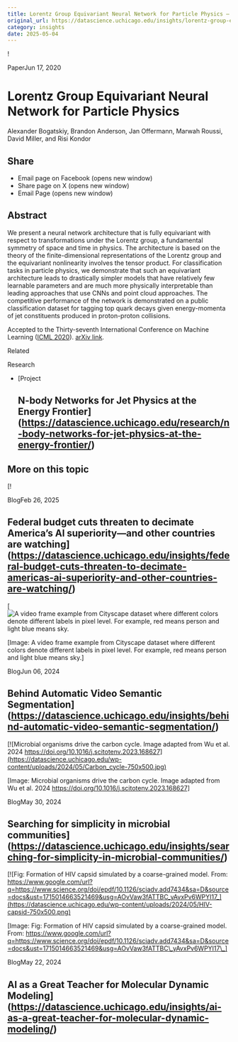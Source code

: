 ```yaml
---
title: Lorentz Group Equivariant Neural Network for Particle Physics – DSI
original_url: https://datascience.uchicago.edu/insights/lorentz-group-equivariant-neural-network-for-particle-physics
category: insights
date: 2025-05-04
---
```


<!-- Table-like structure detected -->

!

PaperJun 17, 2020

# Lorentz Group Equivariant Neural Network for Particle Physics

Alexander Bogatskiy, Brandon Anderson, Jan Offermann, Marwah Roussi, David Miller, and Risi Kondor

## Share

* Email page on Facebook (opens new window)
* Share page on X (opens new window)
* Email Page (opens new window)

## Abstract

We present a neural network architecture that is fully equivariant with respect to transformations under the Lorentz group, a fundamental symmetry of space and time in physics. The architecture is based on the theory of the finite-dimensional representations of the Lorentz group and the equivariant nonlinearity involves the tensor product. For classification tasks in particle physics, we demonstrate that such an equivariant architecture leads to drastically simpler models that have relatively few learnable parameters and are much more physically interpretable than leading approaches that use CNNs and point cloud approaches. The competitive performance of the network is demonstrated on a public classification dataset for tagging top quark decays given energy-momenta of jet constituents produced in proton-proton collisions.

Accepted to the Thirty-seventh International Conference on Machine Learning ([ICML 2020](https://icml.cc/Conferences/2020/AcceptedPapersInitial)). [arXiv link](https://arxiv.org/abs/2006.04780).

Related

Research

* [Project

  ## N-body Networks for Jet Physics at the Energy Frontier](https://datascience.uchicago.edu/research/n-body-networks-for-jet-physics-at-the-energy-frontier/)

## More on this topic

[!

BlogFeb 26, 2025

## Federal budget cuts threaten to decimate America’s AI superiority—and other countries are watching](https://datascience.uchicago.edu/insights/federal-budget-cuts-threaten-to-decimate-americas-ai-superiority-and-other-countries-are-watching/)
[![A video frame example from Cityscape dataset where different colors denote different labels in pixel level. For example, red means person and light blue means sky.](https://datascience.uchicago.edu/wp-content/uploads/2024/05/cityscape-750x500.png)

[Image: A video frame example from Cityscape dataset where different colors denote different labels in pixel level. For example, red means person and light blue means sky.]

BlogJun 06, 2024

## Behind Automatic Video Semantic Segmentation](https://datascience.uchicago.edu/insights/behind-automatic-video-semantic-segmentation/)
[![Microbial organisms drive the carbon cycle. Image adapted from Wu et al. 2024 https://doi.org/10.1016/j.scitotenv.2023.168627](https://datascience.uchicago.edu/wp-content/uploads/2024/05/Carbon_cycle-750x500.jpg)

[Image: Microbial organisms drive the carbon cycle. Image adapted from Wu et al. 2024 https://doi.org/10.1016/j.scitotenv.2023.168627]

BlogMay 30, 2024

## Searching for simplicity in microbial communities](https://datascience.uchicago.edu/insights/searching-for-simplicity-in-microbial-communities/)
[![Fig: Formation of HIV capsid simulated by a coarse-grained model.
From: https://www.google.com/url?q=https://www.science.org/doi/epdf/10.1126/sciadv.add7434&sa=D&source=docs&ust=1715014663521469&usg=AOvVaw3fATTBC_yAvxPv6WPYI17_](https://datascience.uchicago.edu/wp-content/uploads/2024/05/HIV-capsid-750x500.png)

[Image: Fig: Formation of HIV capsid simulated by a coarse-grained model.
From: https://www.google.com/url?q=https://www.science.org/doi/epdf/10.1126/sciadv.add7434&sa=D&source=docs&ust=1715014663521469&usg=AOvVaw3fATTBC\_yAvxPv6WPYI17\_]

BlogMay 22, 2024

## AI as a Great Teacher for Molecular Dynamic Modeling](https://datascience.uchicago.edu/insights/ai-as-a-great-teacher-for-molecular-dynamic-modeling/)
